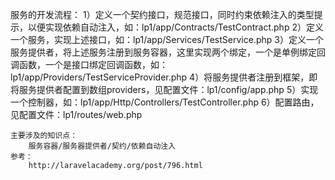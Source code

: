 服务的开发流程：
    1）定义一个契约接口，规范接口，同时约束依赖注入的类型提示，以便实现依赖自动注入，如：lp1/app/Contracts/TestContract.php
    2）定义一个服务，实现上述接口，如：lp1/app/Services/TestService.php
    3）定义一个服务提供者，将上述服务注册到服务容器，这里实现两个绑定，一个是单例绑定回调函数，一个是接口绑定回调函数，如：lp1/app/Providers/TestServiceProvider.php
    4）将服务提供者注册到框架，即将服务提供者配置到数组providers，见配置文件：lp1/config/app.php
    5）实现一个控制器，如：lp1/app/Http/Controllers/TestController.php
    6）配置路由，见配置文件：lp1/routes/web.php

    主要涉及的知识点：
        服务容器/服务器提供者/契约/依赖自动注入
    参考：
        http://laravelacademy.org/post/796.html
